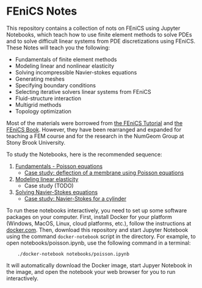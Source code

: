 # FEniCS Notes

This repository contains a collection of nots on FEniCS using Jupyter Notebooks, which teach how to use finite element methods to solve PDEs and to solve difficult linear systems from PDE discretizations using FEniCS. These Notes will teach you the following:
 - Fundamentals of finite element methods
 - Modeling linear and nonlinear elasticity
 - Solving incompressible Navier-stokes equations
 - Generating meshes
 - Specifying boundary conditions
 - Selecting iterative solvers linear systems from FEniCS
 - Fluid-structure interaction
 - Multigrid methods
 - Topology optimization

Most of the materials were borrowed from [the FEniCS Tutorial](https://fenicsproject.org/tutorial/) and [the FEniCS Book](https://fenicsproject.org/book/). However, they have been rearranged and expanded for teaching a FEM course and for the research in the NumGeom Group at Stony Brook University. 

To study the Notebooks, here is the recommended sequence:
 1. [Fundamentals - Poisson equations](notebooks/poisson.ipynb)
    - [Case study: deflection of a membrane using Poisson equations](notebooks/poisson_membrane.ipynb)
 2. [Modeling linear elasticity](notebooks/elasticity.ipynb)
    - Case study (TODO)
 3. [Solving Navier-Stokes equations](notebooks/navier_stokes.ipynb)
    - [Case study: Navier-Stokes for a cylinder](notebooks/navier_stokes_cylinder.ipynb)

To run these notebooks interactively, you need to set up some software packages on your computer. First, install Docker for your platform (Windows, MacOS, Linux, cloud platforms, etc.), follow the instructions at [docker.com](https://docs.docker.com/engine/getstarted/step_one/). Then, download this repository and start Jupyter Notebook using the command `docker-notebook` script in the directory. For example, to open notebooks/poisson.ipynb, use the following command in a terminal:
```
    ./docker-notebook notebooks/poisson.ipynb
```
It will automatically download the Docker image, start Jupyer Notebook in the image, and open the notebook your web browser for you to run interactively.
